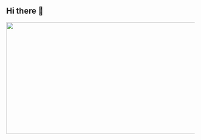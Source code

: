 ## Hi there 👋
<a href="https://github.com/devxb/gitanimals">
<img
  src="https://render.gitanimals.org/farms/youjiiny"
  width="600"
  height="300"
/>
</a>
